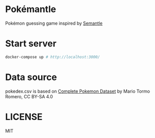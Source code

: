 Pokémantle
==========

Pokémon guessing game inspired by [Semantle](https://semantle.novalis.org/)

# Start server

```bash
docker-compose up # http://localhost:3000/
```

# Data source

pokedex.csv is based on [Complete Pokemon Dataset](https://www.kaggle.com/datasets/mariotormo/complete-pokemon-dataset-updated-090420) by Mario Tormo Romero, CC BY-SA 4.0

# LICENSE

MIT